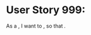 # User Story 999: <Name>

As a <user role>,
I want to <perform an action>,
so that <I can achieve a goal>.
